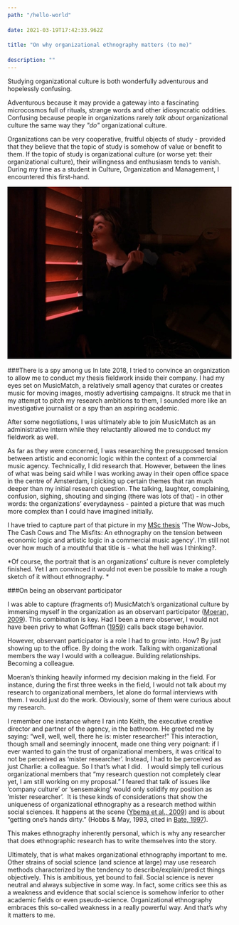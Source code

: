 ```yaml
---
path: "/hello-world"

date: 2021-03-19T17:42:33.962Z

title: "On why organizational ethnography matters (to me)"

description: ""
---
```


Studying organizational culture is both wonderfully adventurous and hopelessly confusing. 

Adventurous because it may provide a gateway into a fascinating microcosmos full of rituals, strange words and other idiosyncratic oddities. Confusing because people in organizations rarely *talk about* organizational culture the same way they *"do"* organizational culture. 

Organizations can be very cooperative, fruitful objects of study - provided that they believe that the topic of study is somehow of value or benefit to them. If the topic of study is organizational culture (or worse yet: their organizational culture), their willingness and enthusiasm tends to vanish. During my time as a student in Culture, Organization and Management, I encountered this first-hand. 

![audrey](audrey.jpg)

###There is a spy among us
In late 2018, I tried to convince an organization to allow me to conduct my thesis fieldwork inside their company. I had my eyes set on MusicMatch, a relatively small agency that curates or creates music for moving images, mostly advertising campaigns. It struck me that in my attempt to pitch my research ambitions to them, I sounded more like an investigative journalist or a spy than an aspiring academic. 

After some negotiations, I was ultimately able to join MusicMatch as an administrative intern while they reluctantly allowed me to conduct my fieldwork as well. 

As far as they were concerned, I was researching the presupposed tension between artistic and economic logic within the context of a commercial music agency. Technically, I did research that. However, between the lines of what was being said while I was working away in their open office space in the centre of Amsterdam, I picking up certain themes that ran much deeper than my initial research question. The talking, laughter, complaining, confusion, sighing, shouting and singing (there was lots of that) - in other words: the organizations’ everydayness - painted a picture that was much more complex than I could have imagined initially. 

I have tried to capture part of that picture in my [MSc thesis](https://www.ubvu.vu.nl/pub/fulltext/scripties/26_2544913_0.pdf) 'The Wow-Jobs, The Cash Cows and The Misfits: An ethnography on the tension between economic logic and artistic logic in a commercial music agency'. I’m still not over how much of a mouthful that title is - what the hell was I thinking?. 

*Of course, the portrait that is an organizations’ culture is never completely finished. Yet I am convinced it would not even be possible to make a rough sketch of it without ethnography. 
*


###On being an observant participator 

I was able to capture (fragments of) MusicMatch’s organizational culture by immersing myself in the organization as an observant participator ([Moeran, 2009](https://www.researchgate.net/file.PostFileLoader.html?id=56a087215f7f7107118b4584&assetKey=AS%3A320233095532547%401453360928626#page=152)). This combination is key. Had I been a mere observer, I would not have been privy to what Goffman ([1959](https://books.google.nl/books?hl=nl&lr=&id=I_x-pc2SJX0C&oi=fnd&pg=PA46&dq=goffman+1959+presentation+of+self&ots=_D6qWpf72C&sig=GGTTKEK2QRwEa6v2rcpTi-wIYmQ&redir_esc=y#v=onepage&q=goffman%201959%20presentation%20of%20self&f=false)) calls back stage behavior. 

However, observant participator is a role I had to grow into. How? By just showing up to the office. By doing the work. Talking with organizational members the way I would with a colleague. Building relationships. Becoming a colleague. 

Moeran’s thinking heavily informed my decision making in the field. For instance, during the first three weeks in the field, I would not talk about my research to organizational members, let alone do formal interviews with them. I would just do the work. Obviously, some of them were curious about my research. 

I remember one instance where I ran into Keith, the executive creative director and partner of the agency, in the bathroom. He greeted me by saying: “well, well, well, there he is: mister researcher!” This interaction, though small and seemingly innocent, made one thing very poignant: if I ever wanted to gain the trust of organizational members, it was critical to not be perceived as ‘mister researcher’. Instead, I had to be perceived as just Charlie: a colleague. So I that’s what I did.   I would simply tell curious organizational members that “my research question not completely clear yet, I am still working on my proposal.” I feared that talk of issues like ‘company culture’ or ‘sensemaking’ would only solidify my position as ‘mister researcher’.
 It is these kinds of considerations that show the uniqueness of organizational ethnography as a research method within social sciences. It happens at the scene ([Ybema et al., 2009](https://books.google.nl/books?hl=nl&lr=&id=LLq85M0LQk4C&oi=fnd&pg=PP2&dq=ybema+et+al+2009&ots=CTdUfGvf-D&sig=OwQnN6kYRl_MT3aCNGYz_o4-TLw#v=onepage&q=ybema%20et%20al%202009&f=false)) and is about “getting one’s hands dirty.” (Hobbs & May, 1993, cited in [Bate, 1997](https://journals.sagepub.com/doi/abs/10.1177/001872679705000905)). 

This makes ethnography inherently personal, which is why any researcher that does ethnographic research has to write themselves into the story. 

Ultimately, that is what makes organizational ethnography important to me. Other strains of social science (and science at large) may use research methods characterized by the tendency to describe/explain/predict things objectively. This is ambitious, yet bound to fail. Social science is never neutral and always subjective in some way. In fact, some critics see this as a weakness and evidence that social science is somehow inferior to other academic fields or even pseudo-science. Organizational ethnography embraces this so-called weakness in a really powerful way. And that’s why it matters to me. 

